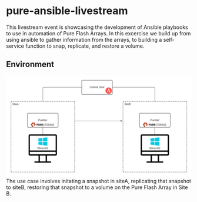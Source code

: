 # pure-ansible-livestream
This livestream event is showcasing the development of Ansible playbooks to use in automation of Pure Flash Arrays. In this excercise we build up from using ansible to gather information from the arrays, to building a self-service function to snap, replicate, and restore a volume.

## Environment
![Image of Lab Environment](images/env_diagram.png)
The use case involves initating a snapshot in siteA, replicating that snapshot to siteB, restoring that snapshot to a volume on the Pure Flash Array in Site B. 
